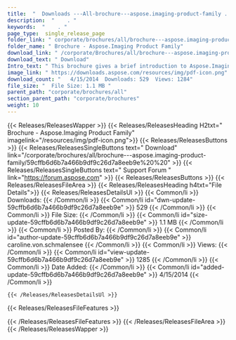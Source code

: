 ```yaml
---
title:  "  Downloads ---All-brochure---aspose.imaging-product-family . " 
description:  "    . " 
keywords:  "    . " 
page_type:  single_release_page
folder_link: " corporate/brochures/all/brochure---aspose.imaging-product-family/"
folder_name: " Brochure - Aspose.Imaging Product Family"
download_link: " /corporate/Brochures/all/brochure---aspose.imaging-product-family/59cffb6d6b7a466b9df9c26d7a8eeb9e"
download_text: " Download"
Intro_text: " This brochure gives a brief introduction to Aspose.Imaging and its features.Last..."
image_link: " https://downloads.aspose.com/resources/img/pdf-icon.png"
download_count: "   4/15/2014  Downloads: 529  Views: 1284"
file_size: "  File Size: 1.1 MB "
parent_path: "corporate/brochures/all"
section_parent_path: "corporate/brochures"
weight: 10 
---
```


{{< Releases/ReleasesWapper >}}
  {{< Releases/ReleasesHeading H2txt=" Brochure - Aspose.Imaging Product Family" imagelink="/resources/img/pdf-icon.png">}}
  {{< Releases/ReleasesButtons >}}
    {{< Releases/ReleasesSingleButtons text=" Download" link="/corporate/brochures/all/brochure---aspose.imaging-product-family/59cffb6d6b7a466b9df9c26d7a8eeb9e%20%20" >}}
    {{< Releases/ReleasesSingleButtons text=" Support Forum " link="https://forum.aspose.com" >}}
  {{< Releases/ReleasesButtons >}}
  {{< Releases/ReleasesFileArea >}}
    {{< Releases/ReleasesHeading h4txt="File Details">}}
    {{< Releases/ReleasesDetailsUl >}}
            {{< Common/li  >}} Downloads: {{< /Common/li >}} 
      {{< Common/li id="dwn-update-59cffb6d6b7a466b9df9c26d7a8eeb9e" >}} 529 {{< /Common/li >}} 
      {{< Common/li  >}} File Size: {{< /Common/li >}} 
      {{< Common/li id="size-update-59cffb6d6b7a466b9df9c26d7a8eeb9e" >}} 1.1 MB {{< /Common/li >}} 
      {{< Common/li  >}} Posted By: {{< /Common/li >}} 
      {{< Common/li id="author-update-59cffb6d6b7a466b9df9c26d7a8eeb9e" >}} caroline.von.schmalensee {{< /Common/li >}} 
      {{< Common/li  >}} Views: {{< /Common/li >}} 
      {{< Common/li id="view-update-59cffb6d6b7a466b9df9c26d7a8eeb9e" >}} 1285 {{< /Common/li >}} 
      {{< Common/li  >}} Date Added: {{< /Common/li >}} 
      {{< Common/li id="added-update-59cffb6d6b7a466b9df9c26d7a8eeb9e" >}} 4/15/2014 {{< /Common/li >}} 

    {{< /Releases/ReleasesDetailsUl >}}

  {{< Releases/ReleasesFileFeatures >}}
      
  {{< /Releases/ReleasesFileFeatures >}}
 {{< /Releases/ReleasesFileArea >}}
{{< /Releases/ReleasesWapper >}}


